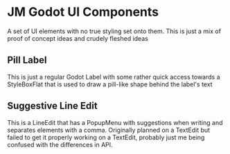 # JM Godot UI Components

A set of UI elements with no true styling set onto them.
This is just a mix of proof of concept ideas and crudely fleshed ideas

## Pill Label
This is just a regular Godot Label with some rather quick access towards a StyleBoxFlat that is used to draw a pill-like shape behind the label's text

## Suggestive Line Edit
This is a LineEdit that has a PopupMenu with suggestions when writing and separates elements with a comma. Originally planned on a TextEdit but failed to get it properly working on a TextEdit, probably just me being confused with the differences in API.
